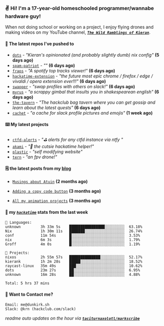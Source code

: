 ### ✌️ Hi! I'm a 17-year-old homeschooled programmer/wannabe hardware guy!

When not doing school or working on a project, I enjoy flying drones and making videos on my YouTube channel, [**_`The Wild Ramblings of Kieran`_**](https://youtube.com/@kieran.rambles).

#### 👷 The latest repos I've pushed to

- [`dots`](https://github.com/taciturnaxolotl/dots) - _"Kieran's opinionated (and probably slightly dumb) nix config"_ **(5 days ago)**
- [`spam-patriot`](https://github.com/taciturnaxolotl/spam-patriot) - _""_ **(6 days ago)**
- [`fraps`](https://github.com/taciturnaxolotl/fraps) - _"A spotify top tracks viewer!"_ **(6 days ago)**
- [`hackatime-extension`](https://github.com/taciturnaxolotl/hackatime-extension) - _"the future most epic chrome / firefox / edge / vivaldi / opera extension ever!!!"_ **(6 days ago)**
- [`swapper`](https://github.com/taciturnaxolotl/swapper) - _"swap profiles with others on slack!"_ **(6 days ago)**
- [`myrus`](https://github.com/taciturnaxolotl/myrus) - _"a scrappy gimbal that insults you in shakespearean english"_ **(6 days ago)**
- [`the-tavern`](https://github.com/taciturnaxolotl/the-tavern) - _"The hackclub bag tavern where you can get gossip and learn about the latest quests"_ **(6 days ago)**
- [`cachet`](https://github.com/taciturnaxolotl/cachet) - _"a cache for slack profile pictures and emojis"_ **(1 week ago)**

#### ⌨️ My latest projects

- [`ctfd-alerts`](https://github.com/taciturnaxolotl/ctfd-alerts) - _"⛳ alerts for any ctfd instance via ntfy "_
- [`akami`](https://github.com/taciturnaxolotl/akami) - _"🌷 the cutsie hackatime helper!"_
- [`plastic`](https://github.com/taciturnaxolotl/plastic) - _"self modifying website"_
- [`tern`](https://github.com/taciturnaxolotl/tern) - _"an fpv drone!"_

#### 🗒️ the latest posts from my [blog](https://dunkirk.sh)

- [`Musings about Atuin`](https://dunkirk.sh/blog/atuin/) **(2 months ago)**

- [`Adding a copy code button`](https://dunkirk.sh/blog/adding-a-copy-button/) **(3 months ago)**

- [`All my animation projects`](https://dunkirk.sh/blog/my-animations/) **(3 months ago)**



#### 📡 my [_`hackatime`_](https://waka.hackclub.com) stats from the last week

```text
💾 Languages:
unknown         3h 33m 5s    ████████████████░░░░░░░░░  63.18%
Nix             1h 30m 11s   ███████░░░░░░░░░░░░░░░░░░  26.74%
conf            11m 54s      █░░░░░░░░░░░░░░░░░░░░░░░░  3.53%
nix             6m 3s        █░░░░░░░░░░░░░░░░░░░░░░░░  1.79%
Groff           4m 0s        █░░░░░░░░░░░░░░░░░░░░░░░░  1.19%

💼 Projects:
nixos           2h 55m 57s   ██████████████░░░░░░░░░░░  52.17%
kierank         1h 2m 28s    █████░░░░░░░░░░░░░░░░░░░░  18.52%
raycast-linux   35m 49s      ███░░░░░░░░░░░░░░░░░░░░░░  10.62%
dots            23m 27s      ██░░░░░░░░░░░░░░░░░░░░░░░  6.95%
unknown         16m 28s      ██░░░░░░░░░░░░░░░░░░░░░░░  4.88%

Total: 5 hrs 37 mins
```

#### 📮 Want to Contact me?

```text
Email: me@dunkirk.sh
Slack: @krn (hackclub.com/slack)
```

_readme auto updates on the hour via [**`taciturnaxolotl/markscribe`**](https://github.com/taciturnaxolotl/markscribe)_
